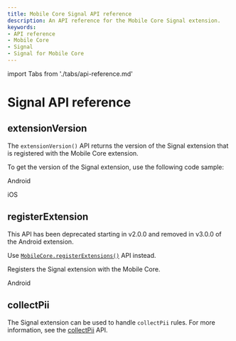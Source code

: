 ```yaml
---
title: Mobile Core Signal API reference
description: An API reference for the Mobile Core Signal extension.
keywords:
- API reference
- Mobile Core
- Signal
- Signal for Mobile Core
---
```


import Tabs from './tabs/api-reference.md'

# Signal API reference

## extensionVersion

The `extensionVersion()` API returns the version of the Signal extension that is registered with the Mobile Core extension.

To get the version of the Signal extension, use the following code sample:

<TabsBlock orientation="horizontal" slots="heading, content" repeat="2"/>

Android

<Tabs query="platform=android&api=extension-version"/>

iOS

<Tabs query="platform=ios&api=extension-version"/>

<!--- React Native

<Tabs query="platform=react-native&api=extension-version"/>

Flutter

<Tabs query="platform=flutter&api=extension-version"/> --->

## registerExtension

<InlineAlert variant="warning" slots="header, text1"/>

This API has been deprecated starting in v2.0.0 and removed in v3.0.0 of the Android extension.

Use [`MobileCore.registerExtensions()`](../mobile-core/api-reference.md#registerextensions) API instead.

Registers the Signal extension with the Mobile Core.

<TabsBlock orientation="horizontal" slots="heading, content" repeat="1"/>

Android

<Tabs query="platform=android&api=register-extension"/>

<!--- React Native

<Tabs query="platform=react-native&api=register-extension"/> --->

## collectPii

The Signal extension can be used to handle `collectPii` rules. For more information, see the [collectPii](../api-reference.md#collectpii) API.
